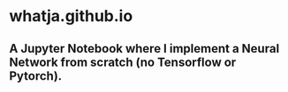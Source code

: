 # whatja.github.io
## A Jupyter Notebook where I implement a Neural Network from scratch (no Tensorflow or Pytorch).
